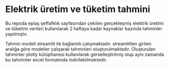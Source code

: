 # Elektrik üretim ve tüketim tahmini
Bu repoda epiaş şeffafklık sayfasından çekilen gerçekleşmiş elektrik üretimi ve tüketimi verileri kullanılarak 
2 haftaya kadar kaynaklar bazında tahminler yapılmıştır.

Tahmin modeli streamlit ile bağlantılı çalışmaktadır.
streamlitten girilen aralığa göre modeller çalışarak tahminleri oluşturulmaktadır.
Oluşturulan tahminler plotly kütüphanesi kullanılarak görselleştirilmiş olup aynı zamanda
bu tahminler excel formatında indirilebilmektedir.
